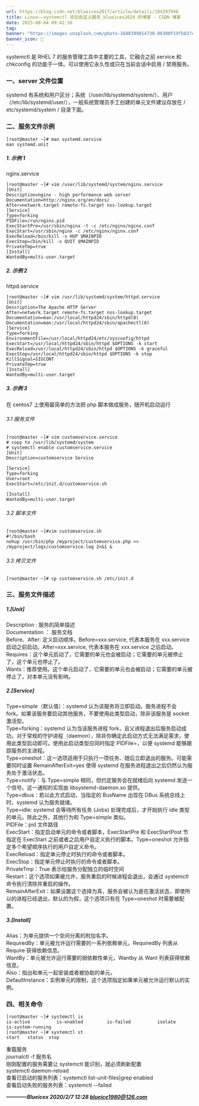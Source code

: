 ```yaml
---
url: https://blog.csdn.net/blueicex2017/article/details/104207946
title: Linux——systemctl 添加自定义服务_blueicex2020 的博客 - CSDN 博客
date: 2023-08-04 09:41:56
tag: 
banner: "https://images.unsplash.com/photo-1688399014730-86300f19fbb3?crop=entropy&cs=srgb&fm=jpg&ixid=M3w0Njc1ODd8MHwxfHJhbmRvbXx8fHx8fHwxfHwxNjkxMTEzMjg0fA&ixlib=rb-4.0.3&q=85&fit=crop&w=970&max-h=540"
banner_icon: 🔖
---
```

systemctl 是 RHEL 7 的服务管理工具中主要的工具，它融合之前 service 和 chkconfig 的功能于一体。可以使用它永久性或只在当前会话中启用 / 禁用服务。

### 一、server 文件位置

systemd 有系统和用户区分；系统（/user/lib/systemd/system/）、用户（/etc/lib/systemd/user/），一般系统管理员手工创建的单元文件建议存放在 / etc/systemd/system / 目录下面。

### 二、服务文件示例

```
[root@master ~]# man systemd.service
man systemd.unit 

```

##### 1. 示例 1

nginx.service

```
[root@master ~]# vim /user/lib/systemd/system/nginx.service
[Unit]
Description=nginx - high performance web server
Documentation=http://nginx.org/en/docs/
After=network.target remote-fs.target nss-lookup.target
[Service]
Type=forking
PIDFile=/run/nginx.pid
ExecStartPre=/usr/sbin/nginx -t -c /etc/nginx/nginx.conf
ExecStart=/usr/sbin/nginx -c /etc/nginx/nginx.conf
ExecReload=/bin/kill -s HUP $MAINPID
ExecStop=/bin/kill -s QUIT $MAINPID
PrivateTmp=true
[Install]
WantedBy=multi-user.target

```

##### 2. 示例 2

httpd.service

```
[root@master ~]# vim /usr/lib/systemd/system/httpd.service
[Unit]
Description=The Apache HTTP Server
After=network.target remote-fs.target nss-lookup.target
Documentation=man:/usr/local/httpd24/sbin/httpd(8)
Documentation=man:/usr/local/httpd24/sbin/apachectl(8)
[Service]
Type=forking
EnvironmentFile=/usr/local/httpd24/etc/sysconfig/httpd
ExecStart=/usr/local/httpd24/sbin/httpd $OPTIONS -k start
ExecReload=/usr/local/httpd24/sbin/httpd $OPTIONS -k graceful
ExecStop=/usr/local/httpd24/sbin/httpd $OPTIONS -k stop
KillSignal=SIGCONT
PrivateTmp=true
[Install]
WantedBy=multi-user.target

```

##### 3. 示例 3

在 centos7 上使用最简单的方法把 php 脚本做成服务，随开机启动运行

###### 3.1 服务文件

```
[root@master ~]# vim customservice.service
# copy to /usr/lib/systemd/system
# systemctl enable customservice.service
[Unit]
Description=customservice Service

[Service]
Type=forking
User=root
ExecStart=/etc/init.d/customservice.sh

[Install]
WantedBy=multi-user.target

```

###### 3.2 脚本文件

```
[root@master ~]#vim customservice.sh
#!/bin/bash
nohup /usr/bin/php /myproject/customservice.php >> /myproject/logs/customservice.log 2>&1 &

```

###### 3.3 拷贝文件

```
[root@master ~]# cp customservice.sh /etc/init.d

```

### 三、服务文件描述

##### 1.[Unit]

Description : 服务的简单描述  
Documentation ： 服务文档  
Before、After: 定义启动顺序。Before=xxx.service, 代表本服务在 xxx.service 启动之前启动。After=xxx.service, 代表本服务在 xxx.service 之后启动。  
Requires：这个单元启动了，它需要的单元也会被启动；它需要的单元被停止了，这个单元也停止了。  
Wants：推荐使用。这个单元启动了，它需要的单元也会被启动；它需要的单元被停止了，对本单元没有影响。

##### 2.[Service]

Type=simple（默认值）：systemd 认为该服务将立即启动。服务进程不会 fork。如果该服务要启动其他服务，不要使用此类型启动，除非该服务是 socket 激活型。  
Type=forking：systemd 认为当该服务进程 fork，且父进程退出后服务启动成功。对于常规的守护进程（daemon），除非你确定此启动方式无法满足需求，使用此类型启动即可。使用此启动类型应同时指定 PIDFile=，以便 systemd 能够跟踪服务的主进程。  
Type=oneshot：这一选项适用于只执行一项任务、随后立即退出的服务。可能需要同时设置 RemainAfterExit=yes 使得 systemd 在服务进程退出之后仍然认为服务处于激活状态。  
Type=notify：与 Type=simple 相同，但约定服务会在就绪后向 systemd 发送一个信号。这一通知的实现由 libsystemd-daemon.so 提供。  
Type=dbus：若以此方式启动，当指定的 BusName 出现在 DBus 系统总线上时，systemd 认为服务就绪。  
Type=idle: systemd 会等待所有任务 (Jobs) 处理完成后，才开始执行 idle 类型的单元。除此之外，其他行为和 Type=simple 类似。  
PIDFile：pid 文件路径  
ExecStart：指定启动单元的命令或者脚本，ExecStartPre 和 ExecStartPost 节指定在 ExecStart 之前或者之后用户自定义执行的脚本。Type=oneshot 允许指定多个希望顺序执行的用户自定义命令。  
ExecReload：指定单元停止时执行的命令或者脚本。  
ExecStop：指定单元停止时执行的命令或者脚本。  
PrivateTmp：True 表示给服务分配独立的临时空间  
Restart：这个选项如果被允许，服务重启的时候进程会退出，会通过 systemctl 命令执行清除并重启的操作。  
RemainAfterExit：如果设置这个选择为真，服务会被认为是在激活状态，即使所以的进程已经退出，默认的为假，这个选项只有在 Type=oneshot 时需要被配置。

##### 3.[Install]

Alias：为单元提供一个空间分离的附加名字。  
RequiredBy：单元被允许运行需要的一系列依赖单元，RequiredBy 列表从 Require 获得依赖信息。  
WantBy：单元被允许运行需要的弱依赖性单元，Wantby 从 Want 列表获得依赖信息。  
Also：指出和单元一起安装或者被协助的单元。  
DefaultInstance：实例单元的限制，这个选项指定如果单元被允许运行默认的实例。

### 四、相关命令

```
[root@master ~]# systemctl is
is-active          is-enabled         is-failed          isolate            is-system-running
[root@master ~]# systemctl st
start   status  stop    

```

重载服务  
journalctl -f 服务名  
刚刚配置的服务需要让 systemctl 能识别，就必须刷新配置  
systemctl daemon-reload  
查看已启动的服务列表：systemctl list-unit-files|grep enabled  
查看启动失败的服务列表：systemctl --failed

_**————Blueicex 2020/2/7 12:28 blueice1980@126.com**_